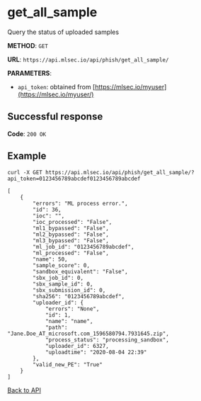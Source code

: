 # get_all_sample
Query the status of uploaded samples

**METHOD**: `GET`

**URL**: `https://api.mlsec.io/api/phish/get_all_sample/`

**PARAMETERS**: 
* `api_token`: obtained from [https://mlsec.io/myuser](https://mlsec.io/myuser/)

## Successful response
**Code**: `200 OK`

## Example
`curl -X GET https://api.mlsec.io/api/phish/get_all_sample/?api_token=0123456789abcdef0123456789abcdef`

```
[ 
    {
        "errors": "ML process error.",
        "id": 36,
        "ioc": "",
        "ioc_processed": "False",
        "ml1_bypassed": "False",
        "ml2_bypassed": "False",
        "ml3_bypassed": "False",
        "ml_job_id": "0123456789abcdef",
        "ml_processed": "False",
        "name": 50,
        "sample_score": 0,
        "sandbox_equivalent": "False",
        "sbx_job_id": 0,
        "sbx_sample_id": 0,
        "sbx_submission_id": 0,
        "sha256": "0123456789abcdef",
        "uploader_id": {
            "errors": "None",
            "id": 1,
            "name": "name",
            "path": "Jane.Doe_AT_microsoft.com_1596580794.7931645.zip",
            "process_status": "processing_sandbox",
            "uploader_id": 6327,
            "uploadtime": "2020-08-04 22:39"
        },
        "valid_new_PE": "True"
    }
]
```

[Back to API](API.md)